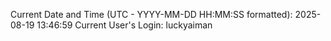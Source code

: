 Current Date and Time (UTC - YYYY-MM-DD HH:MM:SS formatted): 2025-08-19 13:46:59
Current User's Login: luckyaiman
